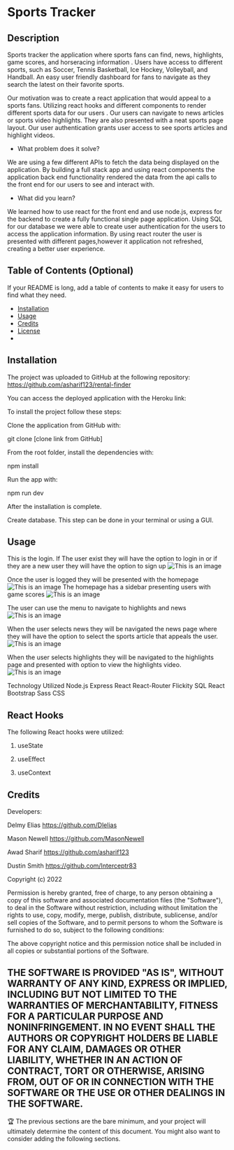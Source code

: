 # Sports Tracker


## Description
Sports tracker the application where sports fans can find, news, highlights, game scores, and horseracing information . Users have access to different sports, such as Soccer, Tennis Basketball, Ice Hockey, Volleyball, and Handball. An easy user friendly dashboard for fans to navigate as they search the latest on their favorite sports. 


Our motivation was to create a react application that would appeal to a sports fans. Utilizing react hooks and different components to render different sports data for our users . Our users can navigate to news articles or sports video highlights. They are also presented with a neat sports page layout. Our user authentication grants user access to see sports articles and highlight videos. 


- What problem does it solve?

We are using a few different APIs to fetch the data being displayed on the application. By building a full stack app and using react components the application back end functionality rendered the data from the api calls to the front end for our users to see and interact with. 
 


- What did you learn?

We learned how to use react for the front end and use node.js, express for the backend to create a fully functional single page application. Using SQL for our database we were able to create user authentication for the users to access the application information.  By using react router the user is presented with different pages,however it application not refreshed, creating a better user experience. 


## Table of Contents (Optional)
If your README is long, add a table of contents to make it easy for users to find what they need.
- [Installation](#installation)
- [Usage](#usage)
- [Credits](#credits)
- [License](#license)
- 
## Installation
The project was uploaded to GitHub at the following repository:  https://github.com/asharif123/rental-finder

You can access the deployed application with the Heroku link: 

To install the project follow these steps:

Clone the application from GitHub with:

git clone [clone link from GitHub]

From the root folder, install the dependencies with:

npm install

Run the app with:

npm run dev

After the installation is complete. 

Create database. This step can be done in your terminal or using a GUI. 

## Usage

This is the login. If The user exist they will have the option to login in or if they are a new user they will have the option to sign up
![This is an image](/sports-tracker/sports-tracker-client/public/demo/loginpage.png)

Once the user is logged they will be presented with the homepage 
![This is an image](/sports-tracker/sports-tracker-client/public/demo/Home-one.png)
The homepage has a sidebar presenting users with game scores
![This is an image](/sports-tracker/sports-tracker-client/public/demo/Home-two.png)

The user can use the menu to navigate to highlights and news 
![This is an image](/sports-tracker/sports-tracker-client/public/demo/navmenu.png)

When the user selects news they will be navigated the news page where they will have the option to select the sports article that appeals the user. 
![This is an image](/sports-tracker/sports-tracker-client/public/demo/newspage.png)

When the user selects highlights they will be navigated to the highlights page and presented with option to view the highlights video.
![This is an image](/sports-tracker/sports-tracker-client/public/demo/highlightspage.png)

Technology Utilized
Node.js
Express
React
React-Router
Flickity
SQL
React Bootstrap
Sass CSS

## React Hooks
The following React hooks were utilized:

1) useState

2) useEffect

3) useContext


## Credits
Developers:

Delmy Elias https://github.com/Dlelias
 
Mason Newell https://github.com/MasonNewell

Awad Sharif https://github.com/asharif123

Dustin Smith https://github.com/Interceptr83

Copyright (c) 2022

Permission is hereby granted, free of charge, to any person obtaining a copy of this software and associated documentation files (the "Software"), to deal in the Software without restriction, including without limitation the rights to use, copy, modify, merge, publish, distribute, sublicense, and/or sell copies of the Software, and to permit persons to whom the Software is furnished to do so, subject to the following conditions:

The above copyright notice and this permission notice shall be included in all copies or substantial portions of the Software.

THE SOFTWARE IS PROVIDED "AS IS", WITHOUT WARRANTY OF ANY KIND, EXPRESS OR IMPLIED, INCLUDING BUT NOT LIMITED TO THE WARRANTIES OF MERCHANTABILITY, FITNESS FOR A PARTICULAR PURPOSE AND NONINFRINGEMENT. IN NO EVENT SHALL THE AUTHORS OR COPYRIGHT HOLDERS BE LIABLE FOR ANY CLAIM, DAMAGES OR OTHER LIABILITY, WHETHER IN AN ACTION OF CONTRACT, TORT OR OTHERWISE, ARISING FROM, OUT OF OR IN CONNECTION WITH THE SOFTWARE OR THE USE OR OTHER DEALINGS IN THE SOFTWARE.
---
🏆 The previous sections are the bare minimum, and your project will ultimately determine the content of this document. You might also want to consider adding the following sections.

